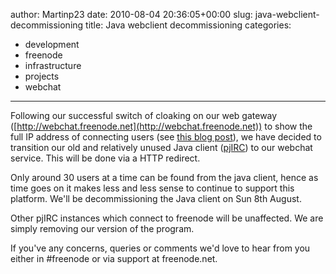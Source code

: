 author: Martinp23
date: 2010-08-04 20:36:05+00:00
slug: java-webclient-decommissioning
title: Java webclient decommissioning
categories:
- development
- freenode
- infrastructure
- projects
- webchat
---
Following our successful switch of cloaking on our web gateway ([http://webchat.freenode.net](http://webchat.freenode.net)) to show the full IP address of connecting users (see [this blog post](http://blog.freenode.net/2010/06/freenode-webchat-changes/)), we have decided to transition our old and relatively unused Java client ([pjIRC](http://www.pjirc.com/main.php)) to our webchat service. This will be done via a HTTP redirect.

Only around 30 users at a time can be found from the java client, hence as time goes on it makes less and less sense to continue to support this platform. We'll be decommissioning the Java client on Sun 8th August.

Other pjIRC instances which connect to freenode will be unaffected. We are simply removing our version of the program.

If you've any concerns, queries or comments we'd love to hear from you either in #freenode or via support at freenode.net.
